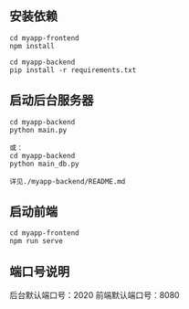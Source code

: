## 安装依赖
```
cd myapp-frontend
npm install

cd myapp-backend
pip install -r requirements.txt
```

## 启动后台服务器
```
cd myapp-backend
python main.py

或：
cd myapp-backend
python main_db.py

详见./myapp-backend/README.md
```

## 启动前端
```
cd myapp-frontend
npm run serve
```

## 端口号说明
后台默认端口号：2020
前端默认端口号：8080

